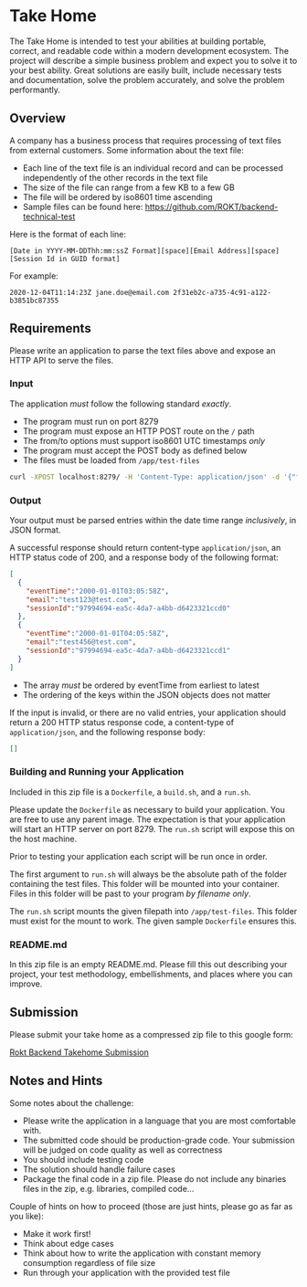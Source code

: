 Take Home
===

The  Take Home is intended to test your abilities at building portable,
correct, and readable code within a modern development ecosystem. The project will
describe a simple business problem and expect you to solve it to your best ability.
Great solutions are easily built, include necessary tests and documentation, solve
the problem accurately, and solve the problem performantly.

## Overview

A company has a business process that requires processing of text files from external
customers. Some information about the text file:

- Each line of the text file is an individual record and can be processed independently of the other records in the text file
- The size of the file can range from a few KB to a few GB
- The file will be ordered by iso8601 time ascending
- Sample files can be found here: https://github.com/ROKT/backend-technical-test

Here is the format of each line:

```
[Date in YYYY-MM-DDThh:mm:ssZ Format][space][Email Address][space][Session Id in GUID format]
```

For example:

```
2020-12-04T11:14:23Z jane.doe@email.com 2f31eb2c-a735-4c91-a122-b3851bc87355
```

## Requirements

Please write an application to parse the text files above and expose an HTTP API to serve the files.

### Input

The application *must* follow the following standard *exactly*.

 - The program must run on port 8279
 - The program must expose an HTTP POST route on the `/` path
 - The from/to options must support iso8601 UTC timestamps *only*
 - The program must accept the POST body as defined below
 - The files must be loaded from `/app/test-files`

```bash
curl -XPOST localhost:8279/ -H 'Content-Type: application/json' -d '{"filename":"sample1.txt", "from":"2020-07-06T23:00:00Z", "to": "2021-07-06T23:00:00Z"}'
```

### Output

Your output must be parsed entries within the date time range *inclusively*, in JSON
format.

A successful response should return content-type `application/json`, an HTTP status
code of 200, and a response body of the following format:

```JSON
[
  {
    "eventTime":"2000-01-01T03:05:58Z",
    "email":"test123@test.com",
    "sessionId":"97994694-ea5c-4da7-a4bb-d6423321ccd0"
  },
  {
    "eventTime":"2000-01-01T04:05:58Z",
    "email":"test456@test.com",
    "sessionId":"97994694-ea5c-4da7-a4bb-d6423321ccd1"
  }
]
```
- The array *must* be ordered by eventTime from earliest to latest
- The ordering of the keys within the JSON objects does not matter

If the input is invalid, or there are no valid entries, your application should return
a 200 HTTP status response code, a content-type of `application/json`, and the following
response body:

```JSON
[]
```

### Building and Running your Application

Included in this zip file is a `Dockerfile`, a `build.sh`, and a `run.sh`.

Please update the `Dockerfile` as necessary to build your application. You are free
to use any parent image. The expectation is that your application will start an HTTP
server on port 8279. The `run.sh` script will expose this on the host machine.

Prior to testing your application each script will be run once in order.

The first argument to `run.sh` will always be the absolute path of the folder containing
the test files. This folder will be mounted into your container.  Files in this folder
will be past to your program _by filename only_.

The `run.sh` script mounts the given filepath into `/app/test-files`. This folder must exist
for the mount to work. The given sample `Dockerfile` ensures this.

### README.md

In this zip file is an empty README.md. Please fill this out describing your project,
your test methodology, embellishments, and places where you can improve.

## Submission

Please submit your take home as a compressed zip file to this google form:

[Rokt Backend Takehome Submission](https://docs.google.com/forms/d/1FdP41PWZ8cJzNQoU7HEonWUrtR9Ef12iXtIhbnXnnb4/)

## Notes and Hints

Some notes about the challenge:

- Please write the application in a language that you are most comfortable with.
- The submitted code should be production-grade code. Your submission will be judged on code quality as well as correctness
- You should include testing code
- The solution should handle failure cases
- Package the final code in a zip file. Please do not include any binaries files in the zip, e.g. libraries, compiled code...

Couple of hints on how to proceed (those are just hints, please go as far as you like):

- Make it work first!
- Think about edge cases
- Think about how to write the application with constant memory consumption regardless of file size
- Run through your application with the provided test file

